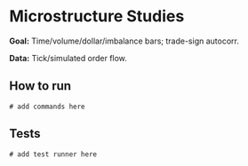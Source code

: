 # Microstructure Studies

**Goal:** Time/volume/dollar/imbalance bars; trade-sign autocorr.

**Data:** Tick/simulated order flow.

## How to run

```
# add commands here
```

## Tests

```
# add test runner here
```
